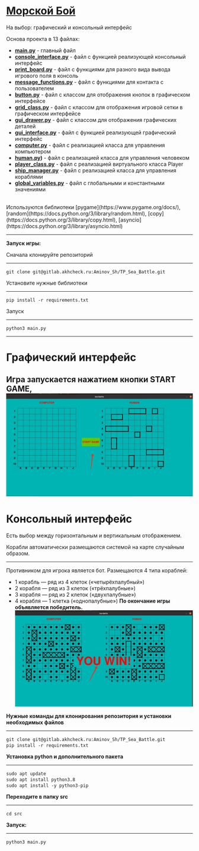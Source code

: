 # [Mорской Бой](<https://ru.wikipedia.org/wiki/%D0%9C%D0%BE%D1%80%D1%81%D0%BA%D0%BE%D0%B9_%D0%B1%D0%BE%D0%B9_(%D0%B8%D0%B3%D1%80%D0%B0)>)

На выбор: графический и консольный интерфейс

Основа проекта в 13 файлах:

- **[main.py](main.py)** - главный файл
- **[console_interface.py](src%2Fconsole%2Fconsole_interface.py)** - файл с функцией реализующей консольный интерфейс
- **[print_board.py](src%2Fconsole%2Fprint_board.py)** - файл с функциями для разного вида вывода игрового поля в консоль
- **[message_functions.py](src%2Fconsole%2Fmessage_functions.py)** - файл с функциями для контакта с пользователем
- **[button.py](src%2FGUI%2Fbutton.py)** - файл с классом для отображения кнопок в графическом интерфейсе
- **[grid_class.py](src%2FGUI%2Fgrid_class.py)** - файл с классом для отображения игровой сетки в графическом интерфейсе
- **[gui_drawer.py](src%2FGUI%2Fgui_drawer.py)** - файл с классом для отображения графических деталей
- **[gui_interface.py](src%2FGUI%2Fgui_interface.py)** - файл с функцией реализующей графический интерфейс
- **[computer.py](src%2Fmodules%2Fcomputer.py)** - файл с реализацией класса для управления компьютером
- **[human.py](src%2Fmodules%2Fhuman.py))** - файл с реализацией класса для управления человеком
- **[player_class.py](src%2Fmodules%2Fplayer_class.py)** - файл с реализацией виртуального класса Player
- **[ship_manager.py](src%2Fmodules%2Fship_manager.py)** - файл с реализацией класса для управления кораблями
- **[global_variables.py](src%2Fglobal_variables.py)** - файл с глобальными и константными значениями 
<br>
  Используются библиотеки [pygame](https://www.pygame.org/docs/), [random](https://docs.python.org/3/library/random.html), [copy](https://docs.python.org/3/library/copy.html), [asyncio](https://docs.python.org/3/library/asyncio.html)

---

**Запуск игры:**

Сначала клонируйте репозиторий

---

    git clone git@gitlab.akhcheck.ru:Aminov_Sh/TP_Sea_Battle.git

Установите нужные библиотеки

---

    pip install -r requirements.txt

Запуск

---

    python3 main.py

---
# Графический интерфейс

Игра запускается нажатием кнопки **START GAME**,
![Кнопка start](Picturec/start.jpg)
---

# Консольный интерфейс

Есть выбор между горизонтальным и вертикальным отображением.

Корабли автоматически размещаются системой на карте случайным образом.

---

Противником для игрока является бот.
Размещаются 4 типа кораблей:

- 1 корабль — ряд из 4 клеток («четырёхпалубный»)
- 2 корабля — ряд из 3 клеток («трёхпалубные»)
- 3 корабля — ряд из 2 клеток («двухпалубные»)
- 4 корабля — 1 клетка («однопалубные»)
  **По окончание игры объявляется победитель.**
  ![end](Picturec/end.jpg)

__Нужные команды для клонирования репозитория и установки необходимых файлов__
***
    git clone git@gitlab.akhcheck.ru:Aminov_Sh/TP_Sea_Battle.git
    pip install -r requirements.txt

__Установка python и дополнительного пакета__
***
    sudo apt update
    sudo apt install python3.8
    sudo apt install -y python3-pip
__Переходите в папку src__
***
    cd src
__Запуск:__
***
    python3 main.py
